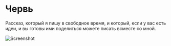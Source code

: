 Червь
====
Рассказ, который я пишу в свободное время, и который, если у вас есть идеи, и вы готовы ими поделиться можете писать всместе со мной.

![Screenshot](https://raw.github.com/bigbn/worm/master/chapter-2/%D0%93%D1%80%D1%8D%D0%BC.png)

